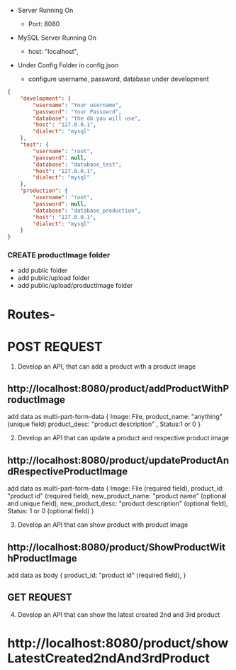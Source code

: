 * Server Running On
   * Port: 8080

* MySQL Server Running On
  * host: "localhost",

* Under Config Folder in config.json
  * configure username, password, database under development



``` json
{
	"development": {
		"username": "Your username",
		"password": "Your Passowrd",
		"database": "the db you will use",
		"host": "127.0.0.1",
		"dialect": "mysql"
	},
	"test": {
		"username": "root",
		"password": null,
		"database": "database_test",
		"host": "127.0.0.1",
		"dialect": "mysql"
	},
	"production": {
		"username": "root",
		"password": null,
		"database": "database_production",
		"host": "127.0.0.1",
		"dialect": "mysql"
	}
}
```


### CREATE productImage folder
* add public folder
* add public/upload folder
* add public/upload/productImage folder

# Routes-
# POST REQUEST
1. Develop an API, that can add a product with a product image
## http://localhost:8080/product/addProductWithProductImage
add data as multi-part-form-data
{
    Image: File,
    product_name: "anything" (unique field)
    product_desc: "product description" ,
    Status:1 or 0
}

2. Develop an API that can update a product and respective product image
## http://localhost:8080/product/updateProductAndRespectiveProductImage
add data as multi-part-form-data
{
    Image: File (required field),
            product_id: "product id" (required field),
        new_product_name: "product name" (optional and unique field),
        new_product_desc: "product description" (optional field),
        Status: 1 or 0 (optional field)
}

3. Develop an API that can show product with product image
## http://localhost:8080/product/ShowProductWithProductImage
add data as body
{
    product_id: "product id" (required field),
}

## GET REQUEST
4. Develop an API that can show the latest created 2nd and 3rd product
# http://localhost:8080/product/showLatestCreated2ndAnd3rdProduct


